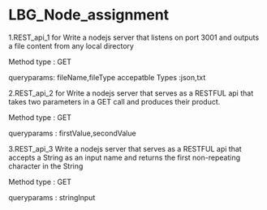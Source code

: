 # LBG_Node_assignment

1.REST_api_1 for Write a nodejs server that listens on port 3001 and outputs a file content from any local directory

Method type : GET

queryparams: fileName,fileType
accepatble Types :json,txt

2.REST_api_2 for Write a nodejs server that serves as a RESTFUL api that takes two parameters in a GET call and produces their product.


Method type : GET

queryparams : firstValue,secondValue

3.REST_api_3 Write a nodejs server that serves as a RESTFUL  api that accepts a String as an input name and returns the first non-repeating character in the String


Method type : GET

queryparams : stringInput